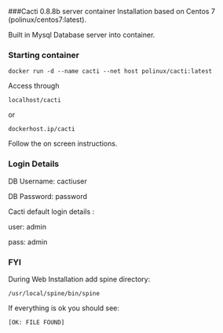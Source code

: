 ###Cacti 0.8.8b server container
Installation based on Centos 7 (polinux/centos7:latest).

Built in Mysql Database server into container. 

### Starting container

`docker run -d --name cacti --net host polinux/cacti:latest`

Access through 

`localhost/cacti` 

or

`dockerhost.ip/cacti`

Follow the on screen instructions.
### Login Details
DB Username:    cactiuser

DB Password:    password

Cacti default login details :

user:   admin

pass:   admin

### FYI
During Web Installation add spine directory:

`/usr/local/spine/bin/spine`

If everything is ok you should see:

`[OK: FILE FOUND]` 